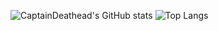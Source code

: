![CaptainDeathead's GitHub stats](https://github-readme-stats.vercel.app/api?username=CaptainDeathead&show=reviews,discussions_started,discussions_answered,prs_merged,prs_merged_percentage&show_icons=true&theme=radical)
![Top Langs](https://github-readme-stats.vercel.app/api/top-langs/?username=CaptainDeathead&layout=compact&theme=radical)
